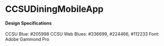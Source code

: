 # CCSUDiningMobileApp

#### Design Specifications
CCSU Blue: #205998
CCSU Web Blues: #336699, #224466, #112233
Font: Adobe Gammond Pro